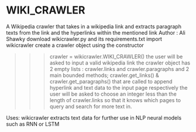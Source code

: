 # WIKI_CRAWLER
A Wikipedia crawler that takes in a wikipedia link and extracts paragraph texts from the link and the hyperlinks within the mentioned link
Author : Ali Shawky
download wikicrawler.py and its requirements.txt 
import wikicrawler
create a crawler object using the constructor 
>>> crawler = wikicrawler.WIKI_CRAWLER()
the user will be asked to input a valid wikipedia link 
the crawler object has 2 empty lists : crawler.links and crawler.paragraphs and 2 main bounded methods; crawler.get_links() & crawler.get_paragraphs() that are called to append hyperlink and text data to the input page respectively
the user will be asked to choose an integer less than the length of crawler.links so that it knows which pages to query and search for more text in.

Uses: wikicrawler extracts text data for further use in NLP neural models such as RNN or LSTM
